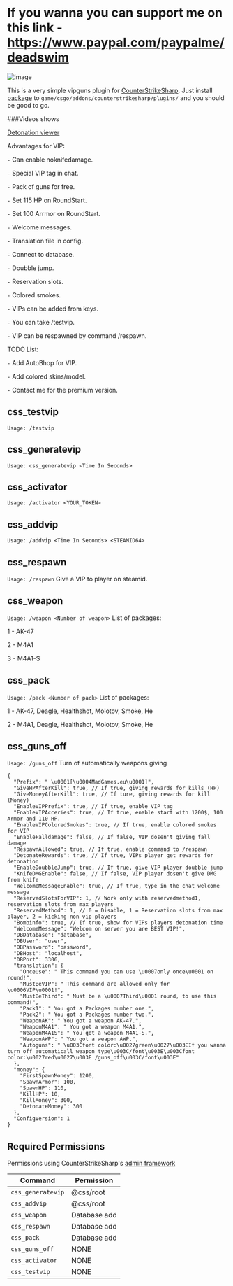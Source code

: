 
# If you wanna you can support me on this link - https://www.paypal.com/paypalme/deadswim

![image](https://cdn.discordapp.com/attachments/1176537272724758648/1176537272980607138/vip.png)

This is a very simple vipguns plugin for [CounterStrikeSharp](https://docs.cssharp.dev/).
Just install [package](https://github.com/connercsbn/SimpleAdmin/releases/) to `game/csgo/addons/counterstrikesharp/plugins/` and you should be good to go. 

###Videos shows

[Detonation viewer](https://madgames.eu/YcXJ.webm)

Advantages for VIP:

`-` Can enable noknifedamage.

`-` Special VIP tag in chat.

`-` Pack of guns for free.

`-` Set 115 HP on RoundStart.

`-` Set 100 Arrmor on RoundStart.

`-` Welcome messages.

`-` Translation file in config.

`-` Connect to database.

`-` Doubble jump.

`-` Reservation slots.

`-` Colored smokes.

`-` VIPs can be added from keys.

`-` You can take /testvip.

`-` VIP can be respawned by command /respawn.

TODO List:

`-` Add AutoBhop for VIP.

`-` Add colored skins/model.

`-` Contact me for the premium version.

## css_testvip
`Usage: /testvip`
## css_generatevip
`Usage: css_generatevip <Time In Seconds>`
## css_activator
`Usage: /activator <YOUR_TOKEN>`
## css_addvip
`Usage: /addvip <Time In Seconds> <STEAMID64>`
## css_respawn
`Usage: /respawn`
Give a VIP to player on steamid.
## css_weapon
`Usage: /weapon <Number of weapon>`
List of packages:

1 - AK-47

2 - M4A1

3 - M4A1-S

## css_pack
`Usage: /pack <Number of pack>`
List of packages:

1 - AK-47, Deagle, Healthshot, Molotov, Smoke, He

2 - M4A1, Deagle, Healthshot, Molotov, Smoke, He

## css_guns_off
`Usage: /guns_off`
Turn of automatically weapons giving

```
{
  "Prefix": " \u0001[\u0004MadGames.eu\u0001]",
  "GiveHPAfterKill": true, // If true, giving rewards for kills (HP)
  "GiveMoneyAfterKill": true, // If ture, giving rewards for kill (Money)
  "EnableVIPPrefix": true, // If true, enable VIP tag
  "EnableVIPAcceries": true, // If true, enable start with 1200$, 100 Armor and 110 HP.
  "EnableVIPColoredSmokes": true, // If true, enable colored smokes for VIP
  "EnableFalldamage": false, // If false, VIP dosen't giving fall damage
  "RespawnAllowed": true, // If true, enable command to /respawn
  "DetonateRewards": true, // If true, VIPs player get rewards for detonation
  "EnableDoubbleJump": true, // If true, give VIP player doubble jump
  "KnifeDMGEnable": false, // If false, VIP player dosen't give DMG from knife
  "WelcomeMessageEnable": true, // If true, type in the chat welcome message
  "ReservedSlotsForVIP": 1, // Work only with reservedmethod1, reservation slots from max players
  "ReservedMethod": 1, // 0 = Disable, 1 = Reservation slots from max player, 2 = kicking non vip players
  "Bombinfo": true, // If true, show for VIPs players detonation time
  "WelcomeMessage": "Welcom on server you are BEST VIP!", 
  "DBDatabase": "database",
  "DBUser": "user",
  "DBPassword": "password",
  "DBHost": "localhost",
  "DBPort": 3306,
  "translation": {
    "OnceUse": " This command you can use \u0007only once\u0001 on round!",
    "MustBeVIP": " This command are allowed only for \u0006VIP\u0001!",
    "MustBeThird": " Must be a \u0007Third\u0001 round, to use this command!",
    "Pack1": " You got a Packages number one.",
    "Pack2": " You got a Packages number two.",
    "WeaponAK": " You got a weapon AK-47.",
    "WeaponM4A1": " You got a weapon M4A1.",
    "WeaponM4A1S": " You got a weapon M4A1-S.",
    "WeaponAWP": " You got a weapon AWP.",
    "Autoguns": " \u003Cfont color:\u0027green\u0027\u003EIf you wanna turn off automaticall weapon type\u003C/font\u003E\u003Cfont color:\u0027red\u0027\u003E /guns_off\u003C/font\u003E"
  },
  "money": {
    "FirstSpawnMoney": 1200,
    "SpawnArmor": 100,
    "SpawnHP": 110,
    "KillHP": 10,
    "KillMoney": 300,
    "DetonateMoney": 300
  },
  "ConfigVersion": 1
}
```

## Required Permissions

Permissions using CounterStrikeSharp's [admin framework](https://docs.cssharp.dev/features/admin-framework/)

| Command      | Permission   |
| ------------ | ------------ |
| `css_generatevip`    | @css/root     |
| `css_addvip`    | @css/root     |
| `css_weapon`    | Database add     |
| `css_respawn`    | Database add     |
| `css_pack`  | Database add   |
| `css_guns_off`  | NONE   |
| `css_activator`  | NONE   |
| `css_testvip`  | NONE   |
